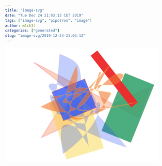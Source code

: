 ```yaml
---
title: "image-svg"
date: "Tue Dec 24 21:03:13 CET 2019"
tags: ["image-svg", "pipotron", "image"]
author: m1ch3l
categories: ["generated"]
slug: "image-svg/2019-12-24-21:03:13"
---
```


![](image.svg)
